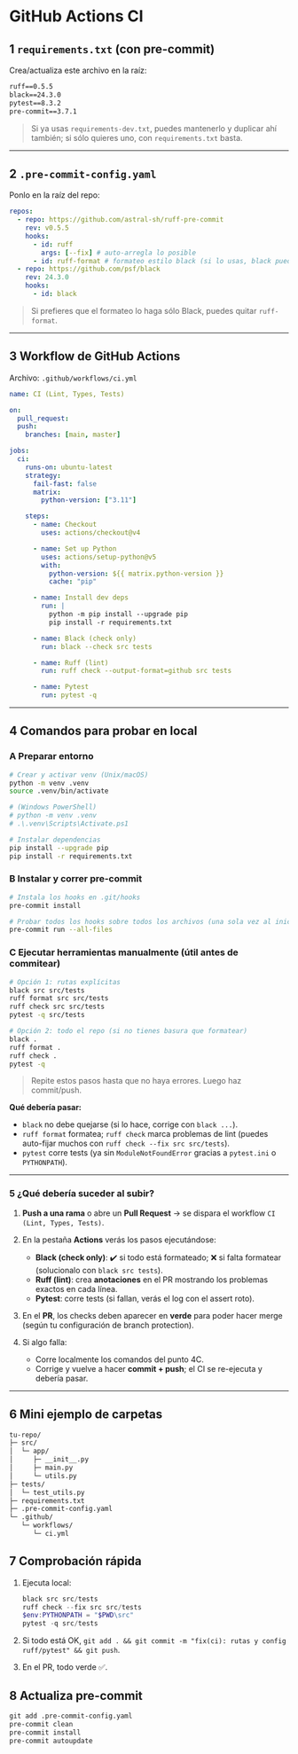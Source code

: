# GitHub Actions CI

## 1 `requirements.txt` (con pre-commit)

Crea/actualiza este archivo en la raíz:

```txt
ruff==0.5.5
black==24.3.0
pytest==8.3.2
pre-commit==3.7.1
```

> Si ya usas `requirements-dev.txt`, puedes mantenerlo y duplicar ahí también; si sólo quieres uno, con `requirements.txt` basta.

---

## 2 `.pre-commit-config.yaml`

Ponlo en la raíz del repo:

```yaml
repos:
  - repo: https://github.com/astral-sh/ruff-pre-commit
    rev: v0.5.5
    hooks:
      - id: ruff
        args: [--fix] # auto-arregla lo posible
      - id: ruff-format # formateo estilo black (si lo usas, black puede sobrar)
  - repo: https://github.com/psf/black
    rev: 24.3.0
    hooks:
      - id: black
```

> Si prefieres que el formateo lo haga sólo Black, puedes quitar `ruff-format`.

---

## 3 Workflow de GitHub Actions

Archivo: `.github/workflows/ci.yml`

```yaml
name: CI (Lint, Types, Tests)

on:
  pull_request:
  push:
    branches: [main, master]

jobs:
  ci:
    runs-on: ubuntu-latest
    strategy:
      fail-fast: false
      matrix:
        python-version: ["3.11"]

    steps:
      - name: Checkout
        uses: actions/checkout@v4

      - name: Set up Python
        uses: actions/setup-python@v5
        with:
          python-version: ${{ matrix.python-version }}
          cache: "pip"

      - name: Install dev deps
        run: |
          python -m pip install --upgrade pip
          pip install -r requirements.txt

      - name: Black (check only)
        run: black --check src tests

      - name: Ruff (lint)
        run: ruff check --output-format=github src tests

      - name: Pytest
        run: pytest -q
```

---

## 4 Comandos para probar **en local**

### A Preparar entorno

```bash
# Crear y activar venv (Unix/macOS)
python -m venv .venv
source .venv/bin/activate

# (Windows PowerShell)
# python -m venv .venv
# .\.venv\Scripts\Activate.ps1

# Instalar dependencias
pip install --upgrade pip
pip install -r requirements.txt
```

### B Instalar y correr pre-commit

```bash
# Instala los hooks en .git/hooks
pre-commit install

# Probar todos los hooks sobre todos los archivos (una sola vez al inicio)
pre-commit run --all-files
```

### C Ejecutar herramientas manualmente (útil antes de commitear)

```bash
# Opción 1: rutas explícitas
black src src/tests
ruff format src src/tests
ruff check src src/tests
pytest -q src/tests

# Opción 2: todo el repo (si no tienes basura que formatear)
black .
ruff format .
ruff check .
pytest -q
```

> Repite estos pasos hasta que no haya errores. Luego haz commit/push.

**Qué debería pasar:**

- `black` no debe quejarse (si lo hace, corrige con `black ...`).
- `ruff format` formatea; `ruff check` marca problemas de lint (puedes auto-fijar muchos con `ruff check --fix src src/tests`).
- `pytest` corre tests (ya sin `ModuleNotFoundError` gracias a `pytest.ini` o `PYTHONPATH`).

---

### 5 ¿Qué debería suceder al subir?

1. **Push a una rama** o abre un **Pull Request** → se dispara el workflow `CI (Lint, Types, Tests)`.
2. En la pestaña **Actions** verás los pasos ejecutándose:

   - **Black (check only)**: ✔️ si todo está formateado; ❌ si falta formatear (solucionalo con `black src tests`).
   - **Ruff (lint)**: crea **anotaciones** en el PR mostrando los problemas exactos en cada línea.
   - **Pytest**: corre tests (si fallan, verás el log con el assert roto).

3. En el **PR**, los checks deben aparecer en **verde** para poder hacer merge (según tu configuración de branch protection).
4. Si algo falla:
   - Corre localmente los comandos del punto 4C.
   - Corrige y vuelve a hacer **commit + push**; el CI se re-ejecuta y debería pasar.

---

## 6 Mini ejemplo de carpetas

```txt
tu-repo/
├─ src/
│  └─ app/
│     ├─ __init__.py
│     ├─ main.py
│     └─ utils.py
├─ tests/
│  └─ test_utils.py
├─ requirements.txt
├─ .pre-commit-config.yaml
└─ .github/
   └─ workflows/
      └─ ci.yml
```

## 7 Comprobación rápida

1. Ejecuta local:

   ```powershell
   black src src/tests
   ruff check --fix src src/tests
   $env:PYTHONPATH = "$PWD\src"
   pytest -q src/tests
   ```

2. Si todo está OK, `git add . && git commit -m "fix(ci): rutas y config ruff/pytest" && git push`.
3. En el PR, todo verde ✅.

## 8 Actualiza pre-commit

```txt
git add .pre-commit-config.yaml
pre-commit clean
pre-commit install
pre-commit autoupdate
```
